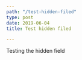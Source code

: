 ```yaml
---
path: "/test-hidden-filed"
type: post
date: 2019-06-04
title: Test hidden filed

---
```

Testing the hidden field